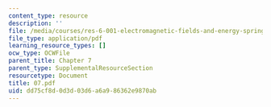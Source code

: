 ```yaml
---
content_type: resource
description: ''
file: /media/courses/res-6-001-electromagnetic-fields-and-energy-spring-2008/dd75cf8d0d3d03d6a6a986362e9870ab_07.pdf
file_type: application/pdf
learning_resource_types: []
ocw_type: OCWFile
parent_title: Chapter 7
parent_type: SupplementalResourceSection
resourcetype: Document
title: 07.pdf
uid: dd75cf8d-0d3d-03d6-a6a9-86362e9870ab
---
```

